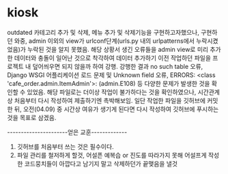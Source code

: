 # kiosk
outdated
카테고리 추가 및 삭제, 메뉴 추가 및 삭제기능을 구현하고자했으나, 구현하던 와중, admin 이외의 view가 urlconf단계(urls.py 내의 urlpatterns에서 누락시켰었음)가 누락된 것을 알지 못했음.
해당 상황서 생긴 오류들을 admin view로 미리 추가한 데이터와 충돌이 일어난 것으로 착각하여 데이터 추가하기 이전 작업하던 파일을 프로젝트 내 덮어씌우면 되지 않을까 하여 강행.
강행한 결과 no such table 오류, Django WSGI 어플리케이션 로드 문제 및 Unknown field 오류, ERRORS:
<class 'cafe_order.admin.ItemAdmin'>: (admin.E108) 등 다양한 문제가 발생한 것을 확인할 수 있었음.
해당 파일로는 더이상 작업이 불가하다는 것을 확인하였으나, 시간관계상 처음부터 다시 작성하여 제출하기엔 촉박해보임.
일단 작업한 파일을 깃허브에 커밋한 뒤, 오전(04.09) 중 시간상 여유가 생기게 된다면 다시 작성하여 깃허브에 푸시하는 것을 목표로 삼겠음.

----------------------얻은 교훈-------------
1. 깃허브를 처음부터 쓰는 것은 필수이다.
2. 파일 관리를 철저하게 할것, 어설픈 예복습 or 진도를 따라가지 못해 어설프게 작성한 코드뭉치들이 아깝다고 남기지 말고 삭제하던가 끝맺음을 낼것
